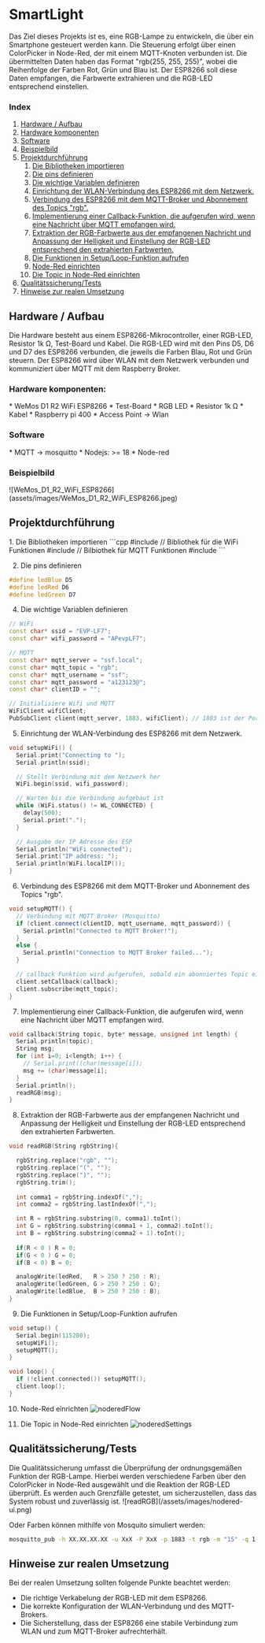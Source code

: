 # SmartLight

Das Ziel dieses Projekts ist es, eine RGB-Lampe zu entwickeln, die über ein Smartphone gesteuert werden kann. Die Steuerung erfolgt über einen ColorPicker in Node-Red, der mit einem MQTT-Knoten verbunden ist. Die übermittelten Daten haben das Format "rgb(255, 255, 255)", wobei die Reihenfolge der Farben Rot, Grün und Blau ist. 
Der ESP8266 soll diese Daten empfangen, die Farbwerte extrahieren und die RGB-LED entsprechend einstellen.

### Index
<ol>
   <li><a href="#HardwareAufbau">Hardware / Aufbau</a></li>
   <li><a href="#HardwareKomponenten">Hardware komponenten</a></li>
   <li><a href="#Software">Software</a></li>
   <li><a href="#Beispielbild">Beispielbild</a></li>
   <li>
      <a href="#Projektdurchführung">Projektdurchführung</a>
      <ol>
         <li><a href="#BibliothekenImportieren">Die Bibliotheken importieren</a></li>
         <li><a href="#PinsDefinieren">Die pins definieren</a></li>
         <li><a href="#VariablenDefinieren">Die wichtige Variablen definieren</a></li>
         <li><a href="#WLAN-Verbindung">Einrichtung der WLAN-Verbindung des ESP8266 mit dem Netzwerk.</a></li>
         <li><a href="#MQTT-Broker">Verbindung des ESP8266 mit dem MQTT-Broker und Abonnement des Topics "rgb".</a></li>
         <li><a href="#Callback-Funktion">Implementierung einer Callback-Funktion, die aufgerufen wird, wenn eine Nachricht über MQTT empfangen wird.</a></li>
         <li><a href="#RGB-Farbwerte">Extraktion der RGB-Farbwerte aus der empfangenen Nachricht und Anpassung der Helligkeit und Einstellung der RGB-LED entsprechend den extrahierten Farbwerten.</a></li>
         <li><a href="#SetupUndLoop-Funktion">Die Funktionen in Setup/Loop-Funktion aufrufen</a></li>
         <li><a href="#NodeRed">Node-Red einrichten</a></li>
         <li><a href="#Topic-NodeRed">Die Topic in Node-Red einrichten</a></li>
       </ol>
   </li>
   <li><a href="#QualitätssicherungTests">Qualitätssicherung/Tests</a></li>
   <li><a href="#HinweiseZurRealenUmsetzung">Hinweise zur realen Umsetzung</a></li>
</ol>

<h2 id="HardwareAufbau">Hardware / Aufbau</h2>
Die Hardware besteht aus einem ESP8266-Mikrocontroller, einer RGB-LED, Resistor 1k Ω, Test-Board und Kabel. 
Die RGB-LED wird mit den Pins D5, D6 und D7 des ESP8266 verbunden, die jeweils die Farben Blau, Rot und Grün steuern. 
Der ESP8266 wird über WLAN mit dem Netzwerk verbunden und kommuniziert über MQTT mit dem Raspberry Broker.

<h3 id="HardwareKomponenten">Hardware komponenten:</h3>
    * WeMos D1 R2 WiFi ESP8266
    * Test-Board
    * RGB LED
    * Resistor 1k Ω
    * Kabel
    * Raspberry pi 400
    * Access Point -> Wlan
<h3 id="Software">Software</h3>
    * MQTT -> mosquitto
    * Nodejs: >= 18
    * Node-red

<h3 id="Beispielbild">Beispielbild</h3>
![WeMos_D1_R2_WiFi_ESP8266](assets/images/WeMos_D1_R2_WiFi_ESP8266.jpeg)


<h2 id="Projektdurchführung">Projektdurchführung</h2>
1. Die Bibliotheken importieren
```cpp
#include <ESP8266WiFi.h>  // Bibliothek für die WiFi Funktionen
#include <PubSubClient.h> // Bilbiothek für MQTT Funktionen
#include <WiFiUdp.h>
```

2. Die pins definieren
```cpp
#define ledBlue D5
#define ledRed D6
#define ledGreen D7
```
4. Die wichtige Variablen definieren
```cpp
// WiFi
const char* ssid = "EVP-LF7";
const char* wifi_password = "APevpLF7";

// MQTT
const char* mqtt_server = "ssf.local";
const char* mqtt_topic = "rgb"; 
const char* mqtt_username = "ssf";
const char* mqtt_password = "a123123@";
const char* clientID = "";

// Initialisiere Wifi und MQTT
WiFiClient wifiClient;
PubSubClient client(mqtt_server, 1883, wifiClient); // 1883 ist der Port für den Broker

```

5. Einrichtung der WLAN-Verbindung des ESP8266 mit dem Netzwerk.
```cpp
void setupWiFi() {
  Serial.print("Connecting to ");
  Serial.println(ssid);

  // Stellt Verbindung mit dem Netzwerk her
  WiFi.begin(ssid, wifi_password);

  // Warten bis die Verbindung aufgebaut ist
  while (WiFi.status() != WL_CONNECTED) {
    delay(500);
    Serial.print(".");
  }

  // Ausgabe der IP Adresse des ESP
  Serial.println("WiFi connected");
  Serial.print("IP address: ");
  Serial.println(WiFi.localIP());
}
```

6. Verbindung des ESP8266 mit dem MQTT-Broker und Abonnement des Topics "rgb".
```cpp
void setupMQTT() {
  // Verbindung mit MQTT Broker (Mosquitto)
  if (client.connect(clientID, mqtt_username, mqtt_password)) {
    Serial.println("Connected to MQTT Broker!");
  }
  else {
    Serial.println("Connection to MQTT Broker failed...");
  }

  // callback Funktion wird aufgerufen, sobald ein abonniertes Topic eine Nachricht vom Broker erhält.
  client.setCallback(callback);
  client.subscribe(mqtt_topic);
}
```

7. Implementierung einer Callback-Funktion, die aufgerufen wird, wenn eine Nachricht über MQTT empfangen wird.
```cpp
void callback(String topic, byte* message, unsigned int length) {
  Serial.println(topic);
  String msg;
  for (int i=0; i<length; i++) {
    // Serial.print((char)message[i]);
    msg += (char)message[i];
  }
  Serial.println();
  readRGB(msg);
}
```

8. Extraktion der RGB-Farbwerte aus der empfangenen Nachricht und Anpassung der Helligkeit und Einstellung der RGB-LED entsprechend den extrahierten Farbwerten.
```cpp
void readRGB(String rgbString){

  rgbString.replace("rgb", "");
  rgbString.replace("(", "");
  rgbString.replace(")", "");
  rgbString.trim();
  
  int comma1 = rgbString.indexOf(",");
  int comma2 = rgbString.lastIndexOf(",");

  int R = rgbString.substring(0, comma1).toInt();
  int G = rgbString.substring(comma1 + 1, comma2).toInt();
  int B = rgbString.substring(comma2 + 1).toInt();
  
  if(R < 0 ) R = 0;
  if(G < 0 ) G = 0;
  if(B < 0) B = 0;

  analogWrite(ledRed,   R > 250 ? 250 : R);
  analogWrite(ledGreen, G > 250 ? 250 : G);
  analogWrite(ledBlue,  B > 250 ? 250 : B);
}
```

9. Die Funktionen in Setup/Loop-Funktion aufrufen
```cpp
void setup() {
  Serial.begin(115200);
  setupWiFi();
  setupMQTT();
}

void loop() {
  if (!client.connected()) setupMQTT();
  client.loop();
}
```

10. Node-Red einrichten
![noderedFlow](/assets/images/nodered-flow.png)

11. Die Topic in Node-Red einrichten
![noderedSettings](/assets/images/nodered-settings.png)


<h2 id="QualitätssicherungTests">Qualitätssicherung/Tests</h2>
Die Qualitätssicherung umfasst die Überprüfung der ordnungsgemäßen Funktion der RGB-Lampe. Hierbei werden verschiedene Farben über den ColorPicker in Node-Red ausgewählt und die Reaktion der RGB-LED überprüft. Es werden auch Grenzfälle getestet, um sicherzustellen, dass das System robust und zuverlässig ist.
![readRGB](/assets/images/nodered-ui.png)


Oder Farben können mithilfe von Mosquito simuliert werden:
```bash
mosquitto_pub -h XX.XX.XX.XX -u XxX -P XxX -p 1883 -t rgb -m "15" -q 1
```

<h2 id="HinweiseZurRealenUmsetzung">Hinweise zur realen Umsetzung</h2>
Bei der realen Umsetzung sollten folgende Punkte beachtet werden:

- Die richtige Verkabelung der RGB-LED mit dem ESP8266.
- Die korrekte Konfiguration der WLAN-Verbindung und des MQTT-Brokers.
- Die Sicherstellung, dass der ESP8266 eine stabile Verbindung zum WLAN und zum MQTT-Broker aufrechterhält.
